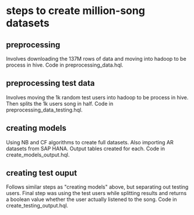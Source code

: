 # steps to create million-song datasets 

## preprocessing
Involves downloading the 137M rows of data and moving into hadoop to be process in hive.  Code in preprocessing_data.hql.

## preprocessing test data
Involves moving the 1k random test users into hadoop to be process in hive.  Then splits the 1k users song in half.  Code in preprocessing_data_testing.hql.

## creating models
Using NB and CF algorithms to create full datasets.  Also importing AR datasets from SAP HANA.  Output tables created for each.  Code in create_models_output.hql.

## creating test ouput
Follows similar steps as "creating models" above, but separating out testing users.  Final step was using the test users while splitting results and returns a boolean value whether the user actually listened to the song.  Code in create_testing_output.hql.  

